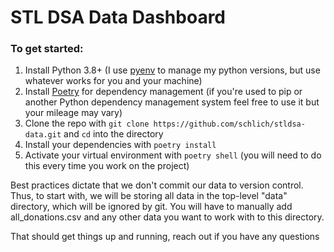 # STL DSA Data Dashboard

### To get started:

1. Install Python 3.8+ (I use [pyenv](https://realpython.com/intro-to-pyenv/) to manage my python versions, but use whatever works for you and your machine)
2. Install [Poetry](https://python-poetry.org/docs/) for dependency management (if you're used to pip or another Python dependency management system feel free to use it but your mileage may vary)
3. Clone the repo with `git clone https://github.com/schlich/stldsa-data.git` and `cd` into the directory
4. Install your dependencies with `poetry install`
5. Activate your virtual environment with `poetry shell` (you will need to do this every time you work on the project)

Best practices dictate that we don't commit our data to version control. Thus, to start with, we will be storing all data in the top-level "data" directory, which will be ignored by git. You will have to manually add all_donations.csv and any other data you want to work with to this directory.

That should get things up and running, reach out if you have any questions
